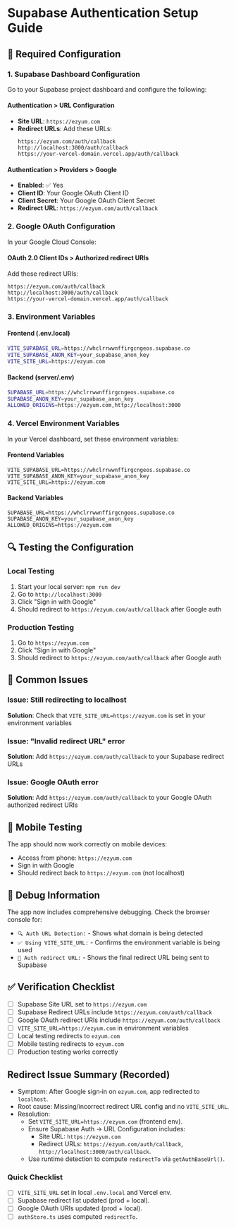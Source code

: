 # Supabase Authentication Setup Guide

## 🔧 Required Configuration

### 1. Supabase Dashboard Configuration

Go to your Supabase project dashboard and configure the following:

#### **Authentication > URL Configuration**
- **Site URL**: `https://ezyum.com`
- **Redirect URLs**: Add these URLs:
  ```
  https://ezyum.com/auth/callback
  http://localhost:3000/auth/callback
  https://your-vercel-domain.vercel.app/auth/callback
  ```

#### **Authentication > Providers > Google**
- **Enabled**: ✅ Yes
- **Client ID**: Your Google OAuth Client ID
- **Client Secret**: Your Google OAuth Client Secret
- **Redirect URL**: `https://ezyum.com/auth/callback`

### 2. Google OAuth Configuration

In your Google Cloud Console:

#### **OAuth 2.0 Client IDs > Authorized redirect URIs**
Add these redirect URIs:
```
https://ezyum.com/auth/callback
http://localhost:3000/auth/callback
https://your-vercel-domain.vercel.app/auth/callback
```

### 3. Environment Variables

#### **Frontend (.env.local)**
```bash
VITE_SUPABASE_URL=https://whclrrwwnffirgcngeos.supabase.co
VITE_SUPABASE_ANON_KEY=your_supabase_anon_key
VITE_SITE_URL=https://ezyum.com
```

#### **Backend (server/.env)**
```bash
SUPABASE_URL=https://whclrrwwnffirgcngeos.supabase.co
SUPABASE_ANON_KEY=your_supabase_anon_key
ALLOWED_ORIGINS=https://ezyum.com,http://localhost:3000
```

### 4. Vercel Environment Variables

In your Vercel dashboard, set these environment variables:

#### **Frontend Variables**
```
VITE_SUPABASE_URL=https://whclrrwwnffirgcngeos.supabase.co
VITE_SUPABASE_ANON_KEY=your_supabase_anon_key
VITE_SITE_URL=https://ezyum.com
```

#### **Backend Variables**
```
SUPABASE_URL=https://whclrrwwnffirgcngeos.supabase.co
SUPABASE_ANON_KEY=your_supabase_anon_key
ALLOWED_ORIGINS=https://ezyum.com
```

## 🔍 Testing the Configuration

### Local Testing
1. Start your local server: `npm run dev`
2. Go to `http://localhost:3000`
3. Click "Sign in with Google"
4. Should redirect to `https://ezyum.com/auth/callback` after Google auth

### Production Testing
1. Go to `https://ezyum.com`
2. Click "Sign in with Google"
3. Should redirect to `https://ezyum.com/auth/callback` after Google auth

## 🚨 Common Issues

### Issue: Still redirecting to localhost
**Solution**: Check that `VITE_SITE_URL=https://ezyum.com` is set in your environment variables

### Issue: "Invalid redirect URL" error
**Solution**: Add `https://ezyum.com/auth/callback` to your Supabase redirect URLs

### Issue: Google OAuth error
**Solution**: Add `https://ezyum.com/auth/callback` to your Google OAuth authorized redirect URIs

## 📱 Mobile Testing

The app should now work correctly on mobile devices:
- Access from phone: `https://ezyum.com`
- Sign in with Google
- Should redirect back to `https://ezyum.com` (not localhost)

## 🔧 Debug Information

The app now includes comprehensive debugging. Check the browser console for:
- `🔍 Auth URL Detection:` - Shows what domain is being detected
- `✅ Using VITE_SITE_URL:` - Confirms the environment variable is being used
- `🔐 Auth redirect URL:` - Shows the final redirect URL being sent to Supabase

## ✅ Verification Checklist

- [ ] Supabase Site URL set to `https://ezyum.com`
- [ ] Supabase Redirect URLs include `https://ezyum.com/auth/callback`
- [ ] Google OAuth redirect URIs include `https://ezyum.com/auth/callback`
- [ ] `VITE_SITE_URL=https://ezyum.com` in environment variables
- [ ] Local testing redirects to `ezyum.com`
- [ ] Mobile testing redirects to `ezyum.com`
- [ ] Production testing works correctly

## Redirect Issue Summary (Recorded)
- Symptom: After Google sign‑in on `ezyum.com`, app redirected to `localhost`.
- Root cause: Missing/incorrect redirect URL config and no `VITE_SITE_URL`.
- Resolution:
  - Set `VITE_SITE_URL=https://ezyum.com` (frontend env).
  - Ensure Supabase Auth → URL Configuration includes:
    - Site URL: `https://ezyum.com`
    - Redirect URLs: `https://ezyum.com/auth/callback`, `http://localhost:3000/auth/callback`.
  - Use runtime detection to compute `redirectTo` via `getAuthBaseUrl()`.

### Quick Checklist
- [ ] `VITE_SITE_URL` set in local `.env.local` and Vercel env.
- [ ] Supabase redirect list updated (prod + local).
- [ ] Google OAuth URIs updated (prod + local).
- [ ] `authStore.ts` uses computed `redirectTo`.
